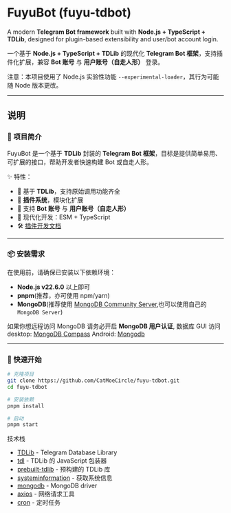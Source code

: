 # FuyuBot (fuyu-tdbot)

A modern **Telegram Bot framework** built with **Node.js + TypeScript + TDLib**, designed for plugin-based extensibility and user/bot account login.

一个基于 **Node.js + TypeScript + TDLib** 的现代化 **Telegram Bot 框架**，支持插件化扩展，兼容 **Bot 账号** 与 **用户账号（自走人形）** 登录。

注意：本项目使用了 Node.js 实验性功能 `--experimental-loader`，其行为可能随 Node 版本更改。

<!-- ---

📖 Read this in other languages:  
- [中文](#中文)  
- [English](#english)   -->

---

## 说明

### 📌 项目简介
FuyuBot 是一个基于 **TDLib** 封装的 **Telegram Bot 框架**，目标是提供简单易用、可扩展的接口，帮助开发者快速构建 Bot 或自走人形。  

✨ 特性：
- 🚀 基于 **TDLib**，支持原始调用功能齐全
- 🧩 **插件系统**，模块化扩展
- 👥 支持 **Bot 账号** 与 **用户账号（自走人形）**
- 🔧 现代化开发：ESM + TypeScript
- 🛠️ [插件开发文档](plugins/README.md)

---

### 📦 安装需求
在使用前，请确保已安装以下依赖环境：
- **Node.js v22.6.0** 以上即可
- **pnpm**(推荐，亦可使用 npm/yarn)
- **MongoDB**(推荐使用 [MongoDB Community Server](https://www.mongodb.com/try/download/community),也可以使用自己的`MongoDB Server`)

如果你想远程访问 MongoDB 请务必开启 **MongoDB 用户认证**,
数据库 GUI 访问 desktop: [MongoDB Compass](https://www.mongodb.com/try/download/compass)
Android: [Mongodb](https://github.com/vedfi/mondroid)

---

### 🚀 快速开始
```bash
# 克隆项目
git clone https://github.com/CatMoeCircle/fuyu-tdbot.git
cd fuyu-tdbot

# 安装依赖
pnpm install

# 启动
pnpm start
```

技术栈
 - [TDLib](https://core.telegram.org/tdlib) - Telegram Database Library
 - [tdl](https://github.com/eilvelia/tdl) -  TDLib 的 JavaScript 包装器
 - [prebuilt-tdlib](https://github.com/eilvelia/tdl/blob/main/packages/prebuilt-tdlib/README.md) - 预构建的 TDLib 库
 - [systeminformation](https://www.npmjs.com/package/systeminformation) - 获取系统信息
 - [mongodb](https://github.com/mongodb/node-mongodb-native) - MongoDB driver
 - [axios](https://axios-http.com/) - 网络请求工具
 - [cron](https://github.com/kelektiv/node-cron#readme) - 定时任务

